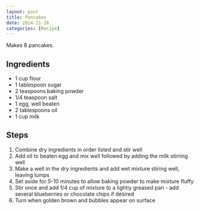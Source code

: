 ```yaml
---
layout: post
title: Pancakes
date: 2014-11-28
categories: [Recipe]
---
```


Makes 8 pancakes.

## Ingredients

* 1 cup flour
* 1 tablespoon sugar
* 2 teaspoons baking powder
* 1/4 teaspoon salt
* 1 egg, well beaten
* 2 tablespoons oil
* 1 cup milk

## Steps

1. Combine dry ingredients in order listed and stir well
1. Add oil to beaten egg and mix well followed by adding the milk stirring well
1. Make a well in the dry ingredients and add wet mixture stiring well, leaving lumps
1. Set aside for 5-10 minutes to allow baking powder to make mixture fluffy
1. Stir once and add 1/4 cup of mixture to a lightly greased pan - add several blueberries or chocolate chips if desired
1. Turn when golden brown and bubbles appear on surface
